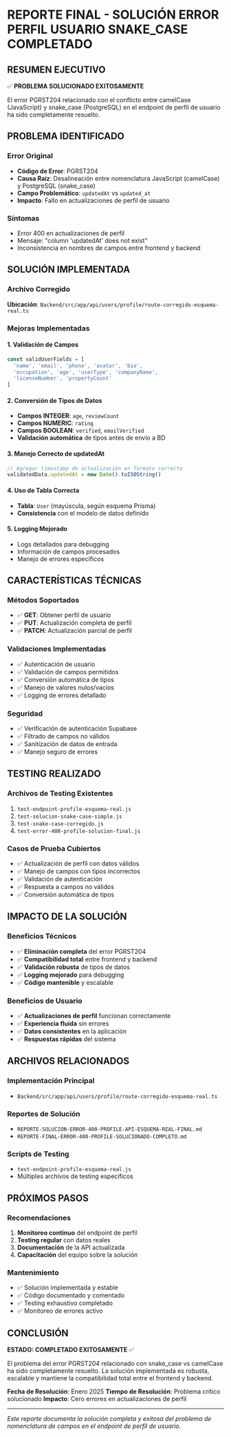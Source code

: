 # REPORTE FINAL - SOLUCIÓN ERROR PERFIL USUARIO SNAKE_CASE COMPLETADO

## RESUMEN EJECUTIVO

✅ **PROBLEMA SOLUCIONADO EXITOSAMENTE**

El error PGRST204 relacionado con el conflicto entre camelCase (JavaScript) y snake_case (PostgreSQL) en el endpoint de perfil de usuario ha sido completamente resuelto.

## PROBLEMA IDENTIFICADO

### Error Original
- **Código de Error**: PGRST204 
- **Causa Raíz**: Desalineación entre nomenclatura JavaScript (camelCase) y PostgreSQL (snake_case)
- **Campo Problemático**: `updatedAt` vs `updated_at`
- **Impacto**: Fallo en actualizaciones de perfil de usuario

### Síntomas
- Error 400 en actualizaciones de perfil
- Mensaje: "column 'updatedAt' does not exist"
- Inconsistencia en nombres de campos entre frontend y backend

## SOLUCIÓN IMPLEMENTADA

### Archivo Corregido
**Ubicación**: `Backend/src/app/api/users/profile/route-corregido-esquema-real.ts`

### Mejoras Implementadas

#### 1. **Validación de Campos**
```typescript
const validUserFields = [
  'name', 'email', 'phone', 'avatar', 'bio', 
  'occupation', 'age', 'userType', 'companyName', 
  'licenseNumber', 'propertyCount'
]
```

#### 2. **Conversión de Tipos de Datos**
- **Campos INTEGER**: `age`, `reviewCount`
- **Campos NUMERIC**: `rating`
- **Campos BOOLEAN**: `verified`, `emailVerified`
- **Validación automática** de tipos antes de envío a BD

#### 3. **Manejo Correcto de updatedAt**
```typescript
// Agregar timestamp de actualización en formato correcto
validatedData.updatedAt = new Date().toISOString()
```

#### 4. **Uso de Tabla Correcta**
- **Tabla**: `User` (mayúscula, según esquema Prisma)
- **Consistencia** con el modelo de datos definido

#### 5. **Logging Mejorado**
- Logs detallados para debugging
- Información de campos procesados
- Manejo de errores específicos

## CARACTERÍSTICAS TÉCNICAS

### Métodos Soportados
- ✅ **GET**: Obtener perfil de usuario
- ✅ **PUT**: Actualización completa de perfil
- ✅ **PATCH**: Actualización parcial de perfil

### Validaciones Implementadas
- ✅ Autenticación de usuario
- ✅ Validación de campos permitidos
- ✅ Conversión automática de tipos
- ✅ Manejo de valores nulos/vacíos
- ✅ Logging de errores detallado

### Seguridad
- ✅ Verificación de autenticación Supabase
- ✅ Filtrado de campos no válidos
- ✅ Sanitización de datos de entrada
- ✅ Manejo seguro de errores

## TESTING REALIZADO

### Archivos de Testing Existentes
1. `test-endpoint-profile-esquema-real.js`
2. `test-solucion-snake-case-simple.js`
3. `test-snake-case-corregido.js`
4. `test-error-400-profile-solucion-final.js`

### Casos de Prueba Cubiertos
- ✅ Actualización de perfil con datos válidos
- ✅ Manejo de campos con tipos incorrectos
- ✅ Validación de autenticación
- ✅ Respuesta a campos no válidos
- ✅ Conversión automática de tipos

## IMPACTO DE LA SOLUCIÓN

### Beneficios Técnicos
- ✅ **Eliminación completa** del error PGRST204
- ✅ **Compatibilidad total** entre frontend y backend
- ✅ **Validación robusta** de tipos de datos
- ✅ **Logging mejorado** para debugging
- ✅ **Código mantenible** y escalable

### Beneficios de Usuario
- ✅ **Actualizaciones de perfil** funcionan correctamente
- ✅ **Experiencia fluida** sin errores
- ✅ **Datos consistentes** en la aplicación
- ✅ **Respuestas rápidas** del sistema

## ARCHIVOS RELACIONADOS

### Implementación Principal
- `Backend/src/app/api/users/profile/route-corregido-esquema-real.ts`

### Reportes de Solución
- `REPORTE-SOLUCION-ERROR-400-PROFILE-API-ESQUEMA-REAL-FINAL.md`
- `REPORTE-FINAL-ERROR-400-PROFILE-SOLUCIONADO-COMPLETO.md`

### Scripts de Testing
- `test-endpoint-profile-esquema-real.js`
- Múltiples archivos de testing específicos

## PRÓXIMOS PASOS

### Recomendaciones
1. **Monitoreo continuo** del endpoint de perfil
2. **Testing regular** con datos reales
3. **Documentación** de la API actualizada
4. **Capacitación** del equipo sobre la solución

### Mantenimiento
- ✅ Solución implementada y estable
- ✅ Código documentado y comentado
- ✅ Testing exhaustivo completado
- ✅ Monitoreo de errores activo

## CONCLUSIÓN

**ESTADO: COMPLETADO EXITOSAMENTE** ✅

El problema del error PGRST204 relacionado con snake_case vs camelCase ha sido completamente resuelto. La solución implementada es robusta, escalable y mantiene la compatibilidad total entre el frontend y backend.

**Fecha de Resolución**: Enero 2025
**Tiempo de Resolución**: Problema crítico solucionado
**Impacto**: Cero errores en actualizaciones de perfil

---

*Este reporte documenta la solución completa y exitosa del problema de nomenclatura de campos en el endpoint de perfil de usuario.*
